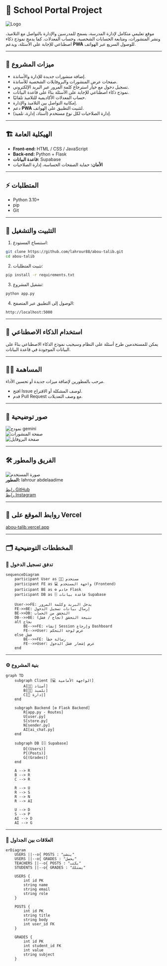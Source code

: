 # 🏫 School Portal Project

![Logo](https://biytrshphtxlywabygcc.supabase.co/storage/v1/object/public/emails/abou-talib.png)

موقع تعليمي متكامل لإدارة المدرسة، يسمح للمدرسين والإدارة بالتواصل مع التلاميذ، ونشر المنشورات، ومتابعة الحسابات الشخصية، وحساب المعدلات. كما يدمج نموذج ذكاء اصطناعي للإجابة على الأسئلة، ويدعم **PWA** للوصول السريع عبر الهواتف.

---

## 🔹 ميزات المشروع

- إضافة منشورات جديدة للإدارة والأساتذة.  
- صفحات عرض المنشورات والبروفايلات الشخصية للأساتذة.  
- تسجيل دخول مع خيار استرجاع كلمة المرور عبر البريد الإلكتروني.  
- نموذج ذكاء اصطناعي للإجابة على الأسئلة بناءً على قاعدة البيانات.  
- حساب المعدلات الأكاديمية للتلاميذ تلقائيًا.  
- إمكانية التواصل بين التلاميذ والإدارة.  
- دعم **PWA** لتثبيت التطبيق على الهواتف.  
- إدارة الصلاحيات لكل نوع مستخدم (أستاذ، إدارة، تلميذ).

---

## 🏗️ الهيكلية العامة

- **Front-end:** HTML / CSS / JavaScript  
- **Back-end:** Python + Flask  
- **قاعدة البيانات:** Supabase  
- **الأمان:** حماية الصفحات الحساسة، إدارة الصلاحيات  

---

## ⚡ المتطلبات

- Python 3.10+  
- pip  
- Git  

---

## 🚀 التثبيت والتشغيل

1. استنساخ المستودع:
```bash
git clone https://github.com/lahrour88/abou-talib.git
cd abou-talib
```

2. تثبيت المتطلبات:
```bash
pip install -r requirements.txt
```

3. تشغيل المشروع:
```bash
python app.py
```

4. الوصول إلى التطبيق عبر المتصفح:
```
http://localhost:5000
```

---

## 🤖 استخدام الذكاء الاصطناعي

يمكن للمستخدمين طرح أسئلة على النظام وسيجيب نموذج الذكاء الاصطناعي بناءً على البيانات الموجودة في قاعدة البيانات.

---

## 👨‍💻 المساهمة

مرحب بالمطورين لإضافة ميزات جديدة أو تحسين الأداء.  
- افتح Issue لوصف المشكلة أو الاقتراح.  
- قدم Pull Request مع وصف التعديلات.  

---

## 📸 صور توضيحية

![نمودج gemini](./readm/code.png)  
![صفحة المنشورات](./readm/Screenshot_20250920_162753_Gmail.jpg)  
![صفحة البروفايل](./readm/Screenshot_20250920_163740_Brave.jpg)  

---

## 🛠️ الفريق والمطور

![صورة المستخدم](./assets/me.png)  
**المطور:** lahrour abdelaadime

[رابط GitHub](https://github.com/lahrour88)  
[رابط Instagram](https://instagram.com/lahrour_1902)    

---

## 🔗 روابط الموقع على Vercel
[abou-talib.vercel.app](https://abou-talib.vercel.app)  

---

## 🗂️ المخططات التوضيحية

### 🔐 تدفق تسجيل الدخول
```mermaid
sequenceDiagram
    participant User as 👨‍🎓 مستخدم
    participant FE as 💻 واجهة المستخدم (Frontend)
    participant BE as ⚙️ خادم Flask
    participant DB as 🗄️ قاعدة بيانات Supabase

    User->>FE: يدخل البريد وكلمة المرور
    FE->>BE: إرسال بيانات تسجيل الدخول
    BE->>DB: التحقق من الحساب
    DB-->>BE: نتيجة التحقق (نجاح / فشل)
    alt نجاح
        BE-->>FE: إنشاء Session وإرجاع Dashboard
        FE-->>User: عرض لوحة التحكم
    else فشل
        BE-->>FE: رسالة خطأ
        FE-->>User: عرض إشعار فشل الدخول
    end
```

---

### ⚙️ بنية المشروع
```mermaid
graph TD
    subgraph Client [💻 الواجهة الأمامية]
        A[👨‍🏫 أستاذ]
        B[👨‍🎓 تلميذ]
        C[🏫 إدارة]
    end

    subgraph Backend [⚙️ Flask Backend]
        R[app.py - Routes]
        U[user.py]
        S[store.py]
        N[sender.py]
        AI[ai_chat.py]
    end

    subgraph DB [🗄️ Supabase]
        D[(Users)]
        P[(Posts)]
        G[(Grades)]
    end

    A --> R
    B --> R
    C --> R

    R --> U
    R --> S
    R --> N
    R --> AI

    U --> D
    S --> P
    AI --> D
    AI --> G
```

---

### 🧩 العلاقات بين الجداول
```mermaid
erDiagram
    USERS ||--o{ POSTS : "ينشئ"
    USERS ||--o{ GRADES : "يحصل"
    TEACHERS ||--o{ POSTS : "يكتب"
    STUDENTS ||--o{ GRADES : "يمتلك"

    USERS {
        int id PK
        string name
        string email
        string role
    }

    POSTS {
        int id PK
        string title
        string body
        int user_id FK
    }

    GRADES {
        int id PK
        int student_id FK
        int value
        string subject
    }
```
